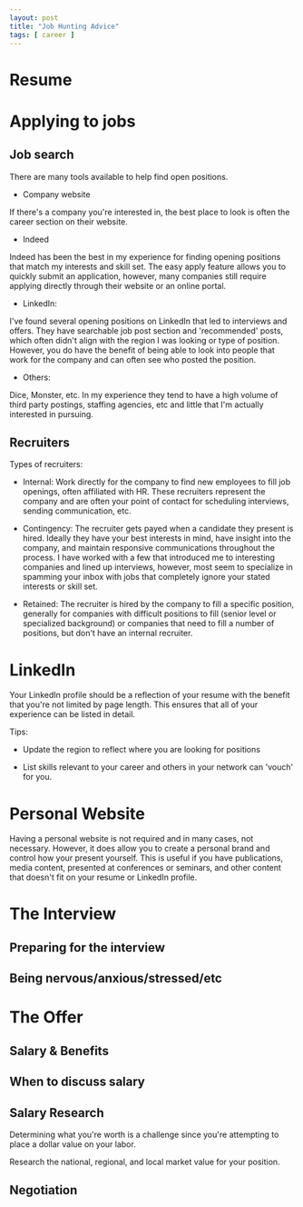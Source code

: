 ```yaml
---
layout: post
title: "Job Hunting Advice"
tags: [ career ]
---
```


# Resume



# Applying to jobs

## Job search

There are many tools available to help find open positions.

* Company website

If there's a company you're interested in, the best place to look is often the career section on their website.  

* Indeed

Indeed has been the best in my experience for finding opening positions that match my interests and skill set.  The easy apply feature allows you to quickly submit an application, however, many companies still require applying directly through their website or an online portal.

* LinkedIn:

I've found several opening positions on LinkedIn that led to interviews and offers.  They have searchable job post section and 'recommended' posts, which often didn't align with the region I was looking or type of position.  However, you do have the benefit of being able to look into people that work for the company and can often see who posted the position.

* Others:

Dice, Monster, etc. In my experience they tend to have a high volume of third party postings, staffing agencies, etc and little that I'm actually interested in pursuing.

## Recruiters

Types of recruiters:

* Internal: Work directly for the company to find new employees to fill job openings, often affiliated with HR.  These recruiters represent the company and are often your point of contact for scheduling interviews, sending communication, etc.

* Contingency: The recruiter gets payed when a candidate they present is hired.  Ideally they have your best interests in mind, have insight into the company, and maintain responsive communications throughout the process.  I have worked with a few that introduced me to interesting companies and lined up interviews, however, most seem to specialize in spamming your inbox with jobs that completely ignore your stated interests or skill set.

* Retained: The recruiter is hired by the company to fill a specific position, generally for companies with difficult positions to fill (senior level or specialized background) or companies that need to fill a number of positions, but don't have an internal recruiter.


# LinkedIn

Your LinkedIn profile should be a reflection of your resume with the benefit that you're not limited by page length.  This ensures that all of your experience can be listed in detail.

Tips:

* Update the region to reflect where you are looking for positions

* List skills relevant to your career and others in your network can 'vouch' for you.

# Personal Website

Having a personal website is not required and in many cases, not necessary.  However, it does allow you to create a personal brand and control how your present yourself.  This is useful if you have publications, media content, presented at conferences or seminars, and other content that doesn't fit on your resume or LinkedIn profile.

# The Interview

## Preparing for the interview

## Being nervous/anxious/stressed/etc

# The Offer

## Salary & Benefits

## When to discuss salary

## Salary Research

Determining what you're worth is a challenge since you're attempting to place a dollar value on your labor.

Research the national, regional, and local market value for your position.

## Negotiation
